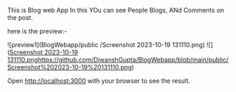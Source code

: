 This is Blog web App 
In this YOu can see People Blogs, ANd Comments on the post.

here is the preview:-

![preview1](BlogWebapp/public
/Screenshot 2023-10-19 131110.png)
![]([Screenshot 2023-10-19 131110.png](https://github.com/DiwanshGupta/BlogWebapp/blob/main/public/Screenshot%202023-10-19%20131110.png)https://github.com/DiwanshGupta/BlogWebapp/blob/main/public/Screenshot%202023-10-19%20131110.png)



Open [http://localhost:3000](http://localhost:3000) with your browser to see the result.

